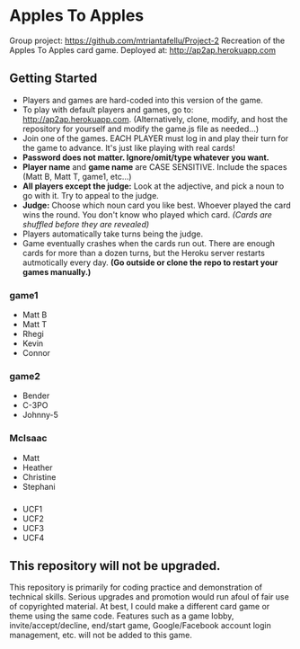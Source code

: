# Apples To Apples
Group project: https://github.com/mtriantafellu/Project-2
Recreation of the Apples To Apples card game.  Deployed at: http://ap2ap.herokuapp.com

## Getting Started
* Players and games are hard-coded into this version of the game.
* To play with default players and games, go to: http://ap2ap.herokuapp.com.  (Alternatively, clone, modify, and host the repository for yourself and modify the game.js file as needed...)
* Join one of the games.  EACH PLAYER must log in and play their turn for the game to advance.  It's just like playing with real cards!
* __Password does not matter.  Ignore/omit/type whatever you want.__
* __Player name__ and __game name__ are CASE SENSITIVE.  Include the spaces (Matt B, Matt T, game1, etc...)
* __All players except the judge:__ Look at the adjective, and pick a noun to go with it.  Try to appeal to the judge.
* __Judge:__ Choose which noun card you like best.  Whoever played the card wins the round.  You don't know who played which card. _(Cards are shuffled before they are revealed)_
* Players automatically take turns being the judge.
* Game eventually crashes when the cards run out.  There are enough cards for more than a dozen turns, but the Heroku server restarts autmotically every day.  __(Go outside or clone the repo to restart your games manually.)__

### game1
* Matt B
* Matt T
* Rhegi
* Kevin
* Connor

### game2
* Bender
* C-3PO
* Johnny-5

### McIsaac
* Matt
* Heather
* Christine
* Stephani

###
* UCF1
* UCF2
* UCF3
* UCF4

## This repository will not be upgraded.
This repository is primarily for coding practice and demonstration of technical skills.  Serious upgrades and promotion would run afoul of fair use of copyrighted material.  At best, I could make a different card game or theme using the same code.
Features such as a game lobby, invite/accept/decline, end/start game, Google/Facebook account login management, etc. will not be added to this game.
